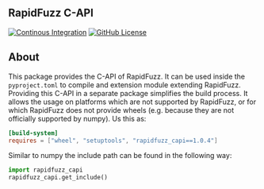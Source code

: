 ## RapidFuzz C-API

[![Continous Integration](https://github.com/maxbachmann/rapidfuzz_capi/workflows/Build/badge.svg)](https://github.com/maxbachmann/rapidfuzz_capi/actions)
[![GitHub License](https://img.shields.io/github/license/maxbachmann/rapidfuzz_capi)](https://github.com/maxbachmann/rapidfuzz_capi/blob/main/LICENSE)

## About

This package provides the C-API of RapidFuzz. It can be used inside the `pyproject.toml` to compile and extension module extending RapidFuzz. Providing this C-API in a separate package simplifies the build process. It allows the usage on platforms which are not supported by RapidFuzz, or for which RapidFuzz does not provide wheels (e.g. because they are not officially supported by numpy). Us this as:

```toml
[build-system]
requires = ["wheel", "setuptools", "rapidfuzz_capi==1.0.4"]
```

Similar to numpy the include path can be found in the following way:
```python
import rapidfuzz_capi
rapidfuzz_capi.get_include()
```
